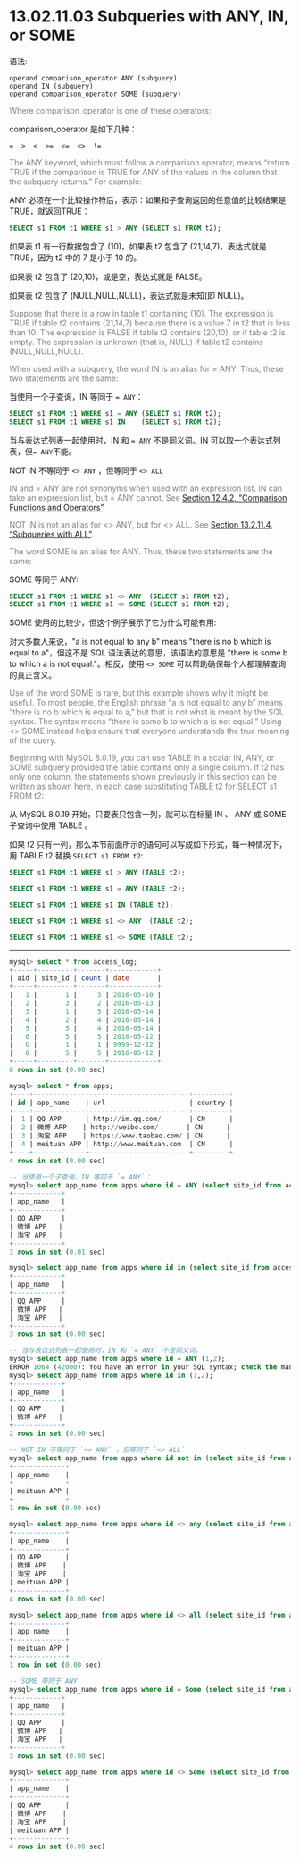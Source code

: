 # 13.02.11.03 Subqueries with ANY, IN, or SOME

语法:

	operand comparison_operator ANY (subquery)
	operand IN (subquery)
	operand comparison_operator SOME (subquery)

<font color="grey">Where comparison_operator is one of these operators:</font>

comparison_operator 是如下几种：

	=  >  <  >=  <=  <>  !=

<font color="grey">The ANY keyword, which must follow a comparison operator, means “return TRUE if the comparison is TRUE for ANY of the values in the column that the subquery returns.” For example:</font>

ANY 必须在一个比较操作符后，表示：如果和子查询返回的任意值的比较结果是 TRUE，就返回TRUE：

```sql
SELECT s1 FROM t1 WHERE s1 > ANY (SELECT s1 FROM t2);
```

如果表 t1 有一行数据包含了 (10)，如果表 t2 包含了 (21,14,7)，表达式就是 TRUE，因为 t2 中的 7 是小于 10 的。

如果表 t2 包含了 (20,10)，或是空，表达式就是 FALSE。

如果表 t2 包含了 (NULL,NULL,NULL)，表达式就是未知(即 NULL)。

<font color="grey">Suppose that there is a row in table t1 containing (10). The expression is TRUE if table t2 contains (21,14,7) because there is a value 7 in t2 that is less than 10. The expression is FALSE if table t2 contains (20,10), or if table t2 is empty. The expression is unknown (that is, NULL) if table t2 contains (NULL,NULL,NULL).</font>

<font color="grey">When used with a subquery, the word IN is an alias for = ANY. Thus, these two statements are the same:</font>

当使用一个子查询，IN 等同于 `= ANY`：

```sql
SELECT s1 FROM t1 WHERE s1 = ANY (SELECT s1 FROM t2);
SELECT s1 FROM t1 WHERE s1 IN    (SELECT s1 FROM t2);
```
当与表达式列表一起使用时，IN 和 `= ANY` 不是同义词。IN 可以取一个表达式列表，但`= ANY`不能。 

NOT IN 不等同于 `<> ANY` ，但等同于 `<> ALL`

<font color="grey">IN and = ANY are not synonyms when used with an expression list. IN can take an expression list, but = ANY cannot. See [Section 12.4.2, “Comparison Functions and Operators”](https://dev.mysql.com/doc/refman/8.0/en/comparison-operators.html).</font>

<font color="grey">NOT IN is not an alias for <> ANY, but for <> ALL. See [Section 13.2.11.4, “Subqueries with ALL”](https://dev.mysql.com/doc/refman/8.0/en/all-subqueries.html).</font>

<font color="grey">The word SOME is an alias for ANY. Thus, these two statements are the same:</font>

SOME 等同于 ANY:

```sql
SELECT s1 FROM t1 WHERE s1 <> ANY  (SELECT s1 FROM t2);
SELECT s1 FROM t1 WHERE s1 <> SOME (SELECT s1 FROM t2);
```

SOME 使用的比较少，但这个例子展示了它为什么可能有用:

对大多数人来说，"a is not equal to any b" means "there is no b which is equal to a"，但这不是 SQL 语法表达的意思，该语法的意思是 "there is some b to which a is not equal."。相反，使用 `<> SOME` 可以帮助确保每个人都理解查询的真正含义。

<font color="grey">Use of the word SOME is rare, but this example shows why it might be useful. To most people, the English phrase “a is not equal to any b” means “there is no b which is equal to a,” but that is not what is meant by the SQL syntax. The syntax means “there is some b to which a is not equal.” Using <> SOME instead helps ensure that everyone understands the true meaning of the query.</font>

<font color="grey">Beginning with MySQL 8.0.19, you can use TABLE in a scalar IN, ANY, or SOME subquery provided the table contains only a single column. If t2 has only one column, the statements shown previously in this section can be written as shown here, in each case substituting TABLE t2 for SELECT s1 FROM t2:</font>

从 MySQL 8.0.19 开始，只要表只包含一列，就可以在标量 IN 、 ANY 或 SOME 子查询中使用 TABLE 。

如果 t2 只有一列，那么本节前面所示的语句可以写成如下形式，每一种情况下，用 TABLE t2 替换 `SELECT s1 FROM t2`:

```sql
SELECT s1 FROM t1 WHERE s1 > ANY (TABLE t2);

SELECT s1 FROM t1 WHERE s1 = ANY (TABLE t2);

SELECT s1 FROM t1 WHERE s1 IN (TABLE t2);

SELECT s1 FROM t1 WHERE s1 <> ANY  (TABLE t2);

SELECT s1 FROM t1 WHERE s1 <> SOME (TABLE t2);
```

-----------------------------------------

```sql
mysql> select * from access_log;
+-----+---------+-------+------------+
| aid | site_id | count | date       |
+-----+---------+-------+------------+
|   1 |       1 |     3 | 2016-05-10 |
|   2 |       3 |     2 | 2016-05-13 |
|   3 |       1 |     5 | 2016-05-14 |
|   4 |       2 |     4 | 2016-05-14 |
|   5 |       5 |     4 | 2016-05-14 |
|   6 |       5 |     5 | 2016-05-12 |
|   6 |       1 |     1 | 9999-12-12 |
|   6 |       5 |     5 | 2016-05-12 |
+-----+---------+-------+------------+
8 rows in set (0.00 sec)

mysql> select * from apps;
+----+-------------+-------------------------+---------+
| id | app_name    | url                     | country |
+----+-------------+-------------------------+---------+
|  1 | QQ APP      | http://im.qq.com/       | CN      |
|  2 | 微博 APP    | http://weibo.com/       | CN      |
|  3 | 淘宝 APP    | https://www.taobao.com/ | CN      |
|  4 | meituan APP | http://www.meituan.com  | CN      |
+----+-------------+-------------------------+---------+
4 rows in set (0.00 sec)

-- 当使用一个子查询，IN 等同于 `= ANY`：
mysql> select app_name from apps where id = ANY (select site_id from access_log); 
+------------+
| app_name   |
+------------+
| QQ APP     |
| 微博 APP   |
| 淘宝 APP   |
+------------+
3 rows in set (0.01 sec)

mysql> select app_name from apps where id in (select site_id from access_log);     
+------------+
| app_name   |
+------------+
| QQ APP     |
| 微博 APP   |
| 淘宝 APP   |
+------------+
3 rows in set (0.00 sec)

-- 当与表达式列表一起使用时，IN 和 `= ANY` 不是同义词。
mysql> select app_name from apps where id = ANY (1,2);
ERROR 1064 (42000): You have an error in your SQL syntax; check the manual that corresponds to your MySQL server version for the right syntax to use near '1,2)' at line 1
mysql> select app_name from apps where id in (1,2);       
+------------+
| app_name   |
+------------+
| QQ APP     |
| 微博 APP   |
+------------+
2 rows in set (0.00 sec)

-- NOT IN 不等同于 `<> ANY` ，但等同于 `<> ALL`
mysql> select app_name from apps where id not in (select site_id from access_log);
+-------------+
| app_name    |
+-------------+
| meituan APP |
+-------------+
1 row in set (0.00 sec)

mysql> select app_name from apps where id <> any (select site_id from access_log);      
+-------------+
| app_name    |
+-------------+
| QQ APP      |
| 微博 APP    |
| 淘宝 APP    |
| meituan APP |
+-------------+
4 rows in set (0.00 sec)

mysql> select app_name from apps where id <> all (select site_id from access_log);   
+-------------+
| app_name    |
+-------------+
| meituan APP |
+-------------+
1 row in set (0.00 sec)

-- SOME 等同于 ANY
mysql> select app_name from apps where id = Some (select site_id from access_log);   
+------------+
| app_name   |
+------------+
| QQ APP     |
| 微博 APP   |
| 淘宝 APP   |
+------------+
3 rows in set (0.00 sec)

mysql> select app_name from apps where id <> Some (select site_id from access_log); 
+-------------+
| app_name    |
+-------------+
| QQ APP      |
| 微博 APP    |
| 淘宝 APP    |
| meituan APP |
+-------------+
4 rows in set (0.00 sec)
```